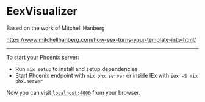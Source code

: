 # EexVisualizer

Based on the work of Mitchell Hanberg

https://www.mitchellhanberg.com/how-eex-turns-your-template-into-html/

---

To start your Phoenix server:

* Run `mix setup` to install and setup dependencies
* Start Phoenix endpoint with `mix phx.server` or inside IEx with `iex -S mix phx.server`

Now you can visit [`localhost:4000`](http://localhost:4000) from your browser.

